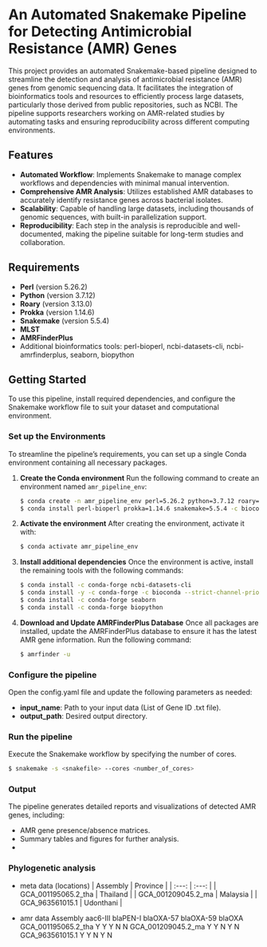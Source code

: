 # An Automated Snakemake Pipeline for Detecting Antimicrobial Resistance (AMR) Genes
This project provides an automated Snakemake-based pipeline designed to streamline the detection and analysis of antimicrobial resistance (AMR) genes from genomic sequencing data. It facilitates the integration of bioinformatics tools and resources to efficiently process large datasets, particularly those derived from public repositories, such as NCBI. The pipeline supports researchers working on AMR-related studies by automating tasks and ensuring reproducibility across different computing environments.

## Features
- **Automated Workflow**: Implements Snakemake to manage complex workflows and dependencies with minimal manual intervention.
- **Comprehensive AMR Analysis**: Utilizes established AMR databases to accurately identify resistance genes across bacterial isolates.
- **Scalability**: Capable of handling large datasets, including thousands of genomic sequences, with built-in parallelization support.
- **Reproducibility**: Each step in the analysis is reproducible and well-documented, making the pipeline suitable for long-term studies and collaboration.

## Requirements
- **Perl** (version 5.26.2)
- **Python** (version 3.7.12)
- **Roary** (version 3.13.0)
- **Prokka** (version 1.14.6)
- **Snakemake** (version 5.5.4)
- **MLST**
- **AMRFinderPlus**
- Additional bioinformatics tools: perl-bioperl, ncbi-datasets-cli, ncbi-amrfinderplus, seaborn, biopython

## Getting Started
To use this pipeline, install required dependencies, and configure the Snakemake workflow file to suit your dataset and computational environment.

### Set up the Environments
To streamline the pipeline’s requirements, you can set up a single Conda environment containing all necessary packages.

1. **Create the Conda environment**
   Run the following command to create an environment named `amr_pipeline_env`:

   ```bash
   $ conda create -n amr_pipeline_env perl=5.26.2 python=3.7.12 roary=3.13.0 -c bioconda -c conda-forge
   $ conda install perl-bioperl prokka=1.14.6 snakemake=5.5.4 -c bioconda -c conda-forge
   ```

2. **Activate the environment**
  After creating the environment, activate it with:

   ```bash
   $ conda activate amr_pipeline_env
   ```

3. **Install additional dependencies**
   Once the environment is active, install the remaining tools with the following commands:

   ```bash
   $ conda install -c conda-forge ncbi-datasets-cli
   $ conda install -y -c conda-forge -c bioconda --strict-channel-priority ncbi-amrfinderplus
   $ conda install -c conda-forge seaborn
   $ conda install -c conda-forge biopython
   ```

4. **Download and Update AMRFinderPlus Database**
   Once all packages are installed, update the AMRFinderPlus database to ensure it has the latest AMR gene information. Run the following command:

   ```bash
   $ amrfinder -u
   ```

### Configure the pipeline
Open the config.yaml file and update the following parameters as needed:

- **input_name**: Path to your input data (List of Gene ID .txt file).
- **output_path**: Desired output directory.

### Run the pipeline
Execute the Snakemake workflow by specifying the number of cores.

```bash
$ snakemake -s <snakefile> --cores <number_of_cores>
```

### Output
The pipeline generates detailed reports and visualizations of detected AMR genes, including:

- AMR gene presence/absence matrices.
- Summary tables and figures for further analysis.
- 

### Phylogenetic analysis
- meta data (locations)
| Assembly  | Province |
| :---:   | :---: |
| GCA_001195065.2_tha | Thailand  |
| GCA_001209045.2_ma | Malaysia  |
| GCA_963561015.1 | Udonthani |

- amr data
Assembly	aac6-III	blaPEN-I	blaOXA-57	blaOXA-59	blaOXA
GCA_001195065.2_tha	Y	Y	Y	N	N
GCA_001209045.2_ma	Y	Y	N	Y	N
GCA_963561015.1   Y	Y	N	Y	N

